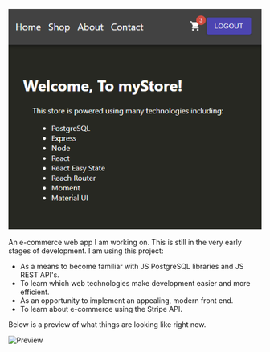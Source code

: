 ![Preview](resources/snapshot.png)

An e-commerce web app I am working on. This is still in the very early stages of development. I am using this project:
- As a means to become familiar with JS PostgreSQL libraries and JS REST API's.
- To learn which web technologies make development easier and more efficient.
- As an opportunity to implement an appealing, modern front end.
- To learn about e-commerce using the Stripe API.

Below is a preview of what things are looking like right now.


![Preview](resources/snapshot.gif)
